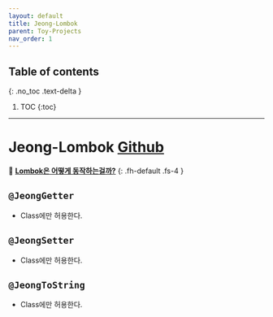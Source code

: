 ```yaml
---
layout: default
title: Jeong-Lombok
parent: Toy-Projects
nav_order: 1
---
```

## Table of contents
{: .no_toc .text-delta }

1. TOC
{:toc}

---

# **Jeong-Lombok** [Github](https://github.com/jeongcode/jeong-lombok)

📌 **[Lombok은 어떻게 동작하는걸까?](https://jeongcode.github.io/docs/java/Annotation%20Processor/)**
{: .fh-default .fs-4 }

## **`@JeongGetter`**
- Class에만 허용한다.


## **`@JeongSetter`**
- Class에만 허용한다.


## **`@JeongToString`**
- Class에만 허용한다.
